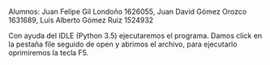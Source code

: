 Alumnos: Juan Felipe Gil Londoño  1626055, Juan David Gómez Orozco  1631689, Luis Alberto Gómez Ruiz  1524932


Con ayuda del IDLE (Python 3.5) ejecutaremos el programa. Damos click en la pestaña file seguido de open y abrimos el archivo, para ejecutarlo oprimiremos la tecla F5.
